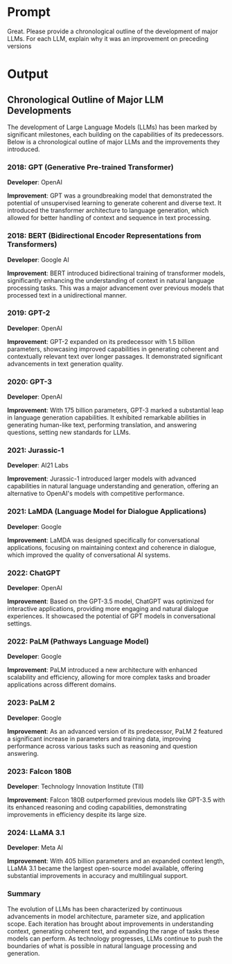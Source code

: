 # Prompt

Great. Please provide a chronological outline of the development of major LLMs. For each LLM, explain why it was an improvement on preceding versions

# Output

## Chronological Outline of Major LLM Developments

The development of Large Language Models (LLMs) has been marked by significant milestones, each building on the capabilities of its predecessors. Below is a chronological outline of major LLMs and the improvements they introduced.

### 2018: GPT (Generative Pre-trained Transformer)

**Developer**: OpenAI

**Improvement**: GPT was a groundbreaking model that demonstrated the potential of unsupervised learning to generate coherent and diverse text. It introduced the transformer architecture to language generation, which allowed for better handling of context and sequence in text processing.

### 2018: BERT (Bidirectional Encoder Representations from Transformers)

**Developer**: Google AI

**Improvement**: BERT introduced bidirectional training of transformer models, significantly enhancing the understanding of context in natural language processing tasks. This was a major advancement over previous models that processed text in a unidirectional manner.

### 2019: GPT-2

**Developer**: OpenAI

**Improvement**: GPT-2 expanded on its predecessor with 1.5 billion parameters, showcasing improved capabilities in generating coherent and contextually relevant text over longer passages. It demonstrated significant advancements in text generation quality.

### 2020: GPT-3

**Developer**: OpenAI

**Improvement**: With 175 billion parameters, GPT-3 marked a substantial leap in language generation capabilities. It exhibited remarkable abilities in generating human-like text, performing translation, and answering questions, setting new standards for LLMs.

### 2021: Jurassic-1

**Developer**: AI21 Labs

**Improvement**: Jurassic-1 introduced larger models with advanced capabilities in natural language understanding and generation, offering an alternative to OpenAI's models with competitive performance.

### 2021: LaMDA (Language Model for Dialogue Applications)

**Developer**: Google

**Improvement**: LaMDA was designed specifically for conversational applications, focusing on maintaining context and coherence in dialogue, which improved the quality of conversational AI systems.

### 2022: ChatGPT

**Developer**: OpenAI

**Improvement**: Based on the GPT-3.5 model, ChatGPT was optimized for interactive applications, providing more engaging and natural dialogue experiences. It showcased the potential of GPT models in conversational settings.

### 2022: PaLM (Pathways Language Model)

**Developer**: Google

**Improvement**: PaLM introduced a new architecture with enhanced scalability and efficiency, allowing for more complex tasks and broader applications across different domains.

### 2023: PaLM 2

**Developer**: Google

**Improvement**: As an advanced version of its predecessor, PaLM 2 featured a significant increase in parameters and training data, improving performance across various tasks such as reasoning and question answering.

### 2023: Falcon 180B

**Developer**: Technology Innovation Institute (TII)

**Improvement**: Falcon 180B outperformed previous models like GPT-3.5 with its enhanced reasoning and coding capabilities, demonstrating improvements in efficiency despite its large size.

### 2024: LLaMA 3.1

**Developer**: Meta AI

**Improvement**: With 405 billion parameters and an expanded context length, LLaMA 3.1 became the largest open-source model available, offering substantial improvements in accuracy and multilingual support.

### Summary

The evolution of LLMs has been characterized by continuous advancements in model architecture, parameter size, and application scope. Each iteration has brought about improvements in understanding context, generating coherent text, and expanding the range of tasks these models can perform. As technology progresses, LLMs continue to push the boundaries of what is possible in natural language processing and generation.
